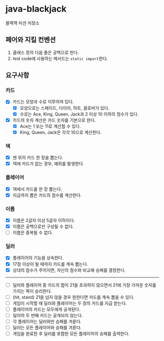 # java-blackjack

블랙잭 미션 저장소

## 페어와 지킬 컨벤션
1. 클래스 정의 다음 줄은 공백으로 한다.
2. test code에 사용하는 메서드는 `static import`한다.

## 요구사항
### 카드
- [x] 카드는 모양과 수로 이루어져 있다.
  - [x] 모양으로는 스페이드, 다이아, 하트, 클로버가 있다.
  - [x] 수로는 Ace, King, Queen, Jack과 2 이상 10 이하의 정수가 있다.
- [x] 카드의 숫자 계산은 카드 숫자를 기본으로 한다.
  - [x] Ace는 1 또는 11로 계산할 수 있다.
  - [x] King, Queen, Jack은 각각 10으로 계산한다.
  
### 덱
- [x] 맨 위의 카드 한 장을 뽑는다.
- [x] 덱에 카드가 없는 경우, 예외를 발생한다.

### 플레이어
- [x] 덱에서 카드를 한 장 뽑는다.
- [x] 지금까지 뽑은 카드의 점수를 계산한다.

### 이름
- [x] 이름은 2글자 이상 5글자 이하이다.
- [x] 이름은 공백으로만 구성될 수 없다.
- [ ] 이름은 중복될 수 없다.

### 딜러
- [x] 플레이어의 기능을 상속한다.
- [x] 17점 이상이 될 때까지 카드를 계속 뽑는다.
- [x] 상대의 점수가 주어지면, 자신의 점수와 비교해 승패를 결정한다.

---
- [ ] 딜러와 플레이어 중 카드의 합이 21을 초과하지 않으면서 21에 가장 가까운 숫자를 가지는 쪽이 승리한다. 
- [ ] (hit, stand) 21을 넘지 않을 경우 원한다면 카드를 계속 뽑을 수 있다.
- [ ] 게임이 시작할 때 딜러와 플레이어는 두 장의 카드를 지급 받는다.
- [ ] 플레이어의 카드는 모두에게 공개된다.
- [ ] 딜러의 두 번째 카드는 공개되지 않는다.
- [ ] 각 플레이어는 딜러와만 승패를 겨룬다.
- [ ] 딜러는 모든 플레이어와 승패를 겨룬다.
- [ ] 게임을 완료한 후 딜러를 포함한 모든 플레이어의 승패를 출력한다.
